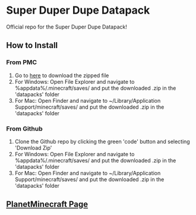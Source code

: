 # Super Duper Dupe Datapack
Official repo for the Super Duper Dupe Datapack!

## How to Install
### From PMC
1. Go to [here](https://www.planetminecraft.com/data-pack/superduper-dupe-datapack/) to download the zipped file
1. For Windows: Open File Explorer and navigate to %appdata%/.minecraft/saves/<worldname> and put the downloaded .zip in the 'datapacks' folder
1. For Mac: Open Finder and navigate to ~/Library/Application Support/minecraft/saves/<worldname> and put the downloaded .zip in the 'datapacks' folder

### From Github
1. Clone the Github repo by clicking the green 'code' button and selecting 'Download Zip'
1. For Windows: Open File Explorer and navigate to %appdata%/.minecraft/saves/<worldname> and put the downloaded .zip in the 'datapacks' folder
1. For Mac: Open Finder and navigate to ~/Library/Application Support/minecraft/saves/<worldname> and put the downloaded .zip in the 'datapacks' folder

## [PlanetMinecraft Page](https://www.planetminecraft.com/data-pack/superduper-dupe-datapack/)

